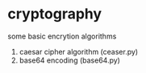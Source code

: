 # cryptography
some basic encrytion algorithms
1. caesar cipher algorithm (ceaser.py)
2. base64 encoding (base64.py)
